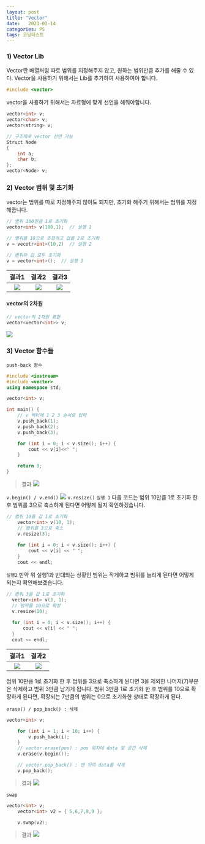 ```yaml
---
layout: post
title: "Vector"
date:   2023-02-14
categories: PS
tags: 코딩테스트
---
```


### 1) Vector Lib
Vector란 배열처럼 따로 범위를 지정해주지 않고, 원하는 범위만큼 추가를 해줄 수 있다.
Vector을 사용하기 위해서는 Lib를 추가하여 사용하여야 합니다.
```cpp
#include <vector>
```
vector을 사용하기 위해서는 자료형에 맞게 선언을 해줘야합니다.
```cpp
vector<int> v;
vector<char> v;
vector<string> v;

// 구조체로 vector 선언 가능
Struct Node
{
	int a;
    char b;
};
vector<Node> v;
```

### 2) Vector 범위 및 초기화
vector는 범위를 따로 지정해주지 않아도 되지만, 초기화 해주기 위해서는 범위를 지정해줍니다. 
```cpp
// 범위 100만큼 1로 초기화
vector<int> v(100,1);  // 실행 1

// 범위를 10으로 조정하고 값을 2로 초기화
v = vecotr<int>(10,2)  // 실행 2

// 범위와 값 모두 초기화
v = vector<int>();  // 실행 3
```

|결과1|결과2|결과3|
|:--:|:--:|:--:|
|![](https://images.velog.io/images/dev-hoon/post/c7a89adf-2bde-4f73-ad94-6511005cdc45/image.png)|![](https://images.velog.io/images/dev-hoon/post/3972e318-dad5-4aef-b4f7-27b607e6496f/image.png)|![](https://images.velog.io/images/dev-hoon/post/79460bd8-1e88-485b-91e0-7bd7659ac94a/image.png)|

#### vector의 2차원
```cpp
// vector의 2차원 표현
vector<vector<int>> v;
```
![](https://images.velog.io/images/dev-hoon/post/8be6d52e-bdbd-44cc-8bb5-81bd4120ffdc/image.png)
### 3) Vector 함수들
`push-back 함수`
```cpp
#include <iostream>
#include <vector>
using namespace std;

vector<int> v;

int main() {
	// v 벡터에 1 2 3 순서로 입력
	v.push_back(1);
	v.push_back(2);
	v.push_back(3);

	for (int i = 0; i < v.size(); i++) {
		cout << v[i]<<" ";
	}

	return 0;
}
```
>결과
![](https://images.velog.io/images/dev-hoon/post/6ec51e4c-d880-48dd-810b-9fd13a870ec1/image.png)

`v.begin() / v.end()`
![](https://images.velog.io/images/dev-hoon/post/d8989d3b-e1c2-4856-8533-f2039ad45b27/image.png)
`v.resize()`
`실행 1`
다음 코드는 범위 10만큼 1로 초기화 한 후 범위를 3으로 축소하게 된다면 어떻게 될지 확인하겠습니다.
```cpp
// 범위 10을 값 1로 초기화
	vector<int> v(10, 1);
	// 범위를 3으로 축소
	v.resize(3);
	
	for (int i = 0; i < v.size(); i++) {
		cout << v[i] << " ";
	}
	cout << endl;
  ```
  
  `실행2`
  만약 위 실행1과 반대되는 상황인 범위는 작게하고 범위를 늘리게 된다면 어떻게 되는지 확인해보겠습니다.
  ```cpp
  // 범위 3을 값 1로 초기화
	vector<int> v(3, 1);
	// 범위를 10으로 확장
	v.resize(10);
	
	for (int i = 0; i < v.size(); i++) {
		cout << v[i] << " ";
	}
	cout << endl;
  ```
  |결과1|결과2|
  |:--:|:--:|
  |![](https://images.velog.io/images/dev-hoon/post/91008d3b-8433-419c-bd17-e8be894fe243/image.png)|![](https://images.velog.io/images/dev-hoon/post/e0c030fb-fbbf-43ea-ad51-78db89dadad3/image.png)|
범위 10만큼 1로 초기화 한 후 범위를 3으로 축소하게 된다면 3을 제외한 나머지(7)부분은 삭제하고 범위 3만큼 남기게 됩니다.
범위 3만큼 1로 초기화 한 후 범위를 10으로 확장하게 된다면, 확장되는 7만큼의 범위는 0으로 초기화한 상태로 확장하게 된다.

`erase() / pop_back() : 삭제`
```cpp
vector<int> v;

	for (int i = 1; i < 10; i++) {
		v.push_back(i);
	}
	// vector.erase(pos) : pos 위치에 data 및 공간 삭제
	v.erase(v.begin());

	// vector.pop_back() : 맨 뒤의 data를 삭제
	v.pop_back();
```
>결과
![](https://images.velog.io/images/dev-hoon/post/e14ef323-3d12-46b7-afa2-e3d66562c31c/image.png)

`swap`
```cpp
vector<int> v;
	vector<int> v2 = { 5,6,7,8,9 };

	v.swap(v2);
```

>결과
![](https://images.velog.io/images/dev-hoon/post/b7e68c32-3245-4e40-a67e-5549a095ad9c/image.png)